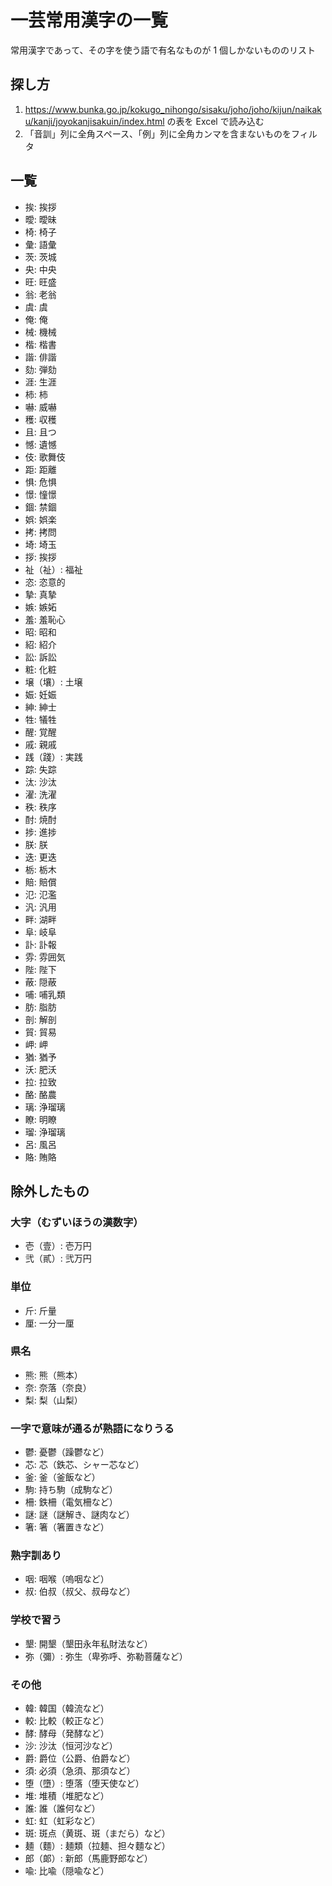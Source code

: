# 一芸常用漢字の一覧

常用漢字であって、その字を使う語で有名なものが 1 個しかないもののリスト

## 探し方

1. <https://www.bunka.go.jp/kokugo_nihongo/sisaku/joho/joho/kijun/naikaku/kanji/joyokanjisakuin/index.html> の表を Excel で読み込む
2. 「音訓」列に全角スペース、「例」列に全角カンマを含まないものをフィルタ

## 一覧

- 挨: 挨拶
- 曖: 曖昧
- 椅: 椅子
- 彙: 語彙
- 茨: 茨城
- 央: 中央
- 旺: 旺盛
- 翁: 老翁
- 虞: 虞
- 俺: 俺
- 械: 機械
- 楷: 楷書
- 諧: 俳諧
- 劾: 弾劾
- 涯: 生涯
- 柿: 柿
- 嚇: 威嚇
- 穫: 収穫
- 且: 且つ
- 憾: 遺憾
- 伎: 歌舞伎
- 距: 距離
- 惧: 危惧
- 憬: 憧憬
- 錮: 禁錮
- 娯: 娯楽
- 拷: 拷問
- 埼: 埼玉
- 拶: 挨拶
- 祉（祉）: 福祉
- 恣: 恣意的
- 摯: 真摯
- 嫉: 嫉妬
- 羞: 羞恥心
- 昭: 昭和
- 紹: 紹介
- 訟: 訴訟
- 粧: 化粧
- 壌（壤）: 土壌
- 娠: 妊娠
- 紳: 紳士
- 牲: 犠牲
- 醒: 覚醒
- 戚: 親戚
- 践（踐）: 実践
- 踪: 失踪
- 汰: 沙汰
- 濯: 洗濯
- 秩: 秩序
- 酎: 焼酎
- 捗: 進捗
- 朕: 朕
- 迭: 更迭
- 栃: 栃木
- 賠: 賠償
- 氾: 氾濫
- 汎: 汎用
- 畔: 湖畔
- 阜: 岐阜
- 訃: 訃報
- 雰: 雰囲気
- 陛: 陛下
- 蔽: 隠蔽
- 哺: 哺乳類
- 肪: 脂肪
- 剖: 解剖
- 貿: 貿易
- 岬: 岬
- 猶: 猶予
- 沃: 肥沃
- 拉: 拉致
- 酪: 酪農
- 璃: 浄瑠璃
- 瞭: 明瞭
- 瑠: 浄瑠璃
- 呂: 風呂
- 賂: 賄賂


## 除外したもの

### 大字（むずいほうの漢数字）

- 壱（壹）: 壱万円
- 弐（貳）: 弐万円

### 単位

- 斤: 斤量
- 厘: 一分一厘

### 県名

- 熊: 熊（熊本）
- 奈: 奈落（奈良）
- 梨: 梨（山梨）

### 一字で意味が通るが熟語になりうる

- 鬱: 憂鬱（躁鬱など）
- 芯: 芯（鉄芯、シャー芯など）
- 釜: 釜（釜飯など）
- 駒: 持ち駒（成駒など）
- 柵: 鉄柵（電気柵など）
- 謎: 謎（謎解き、謎肉など）
- 箸: 箸（箸置きなど）

### 熟字訓あり

- 咽: 咽喉（嗚咽など）
- 叔: 伯叔（叔父、叔母など）

### 学校で習う

- 墾: 開墾（墾田永年私財法など）
- 弥（彌）: 弥生（卑弥呼、弥勒菩薩など）

### その他

- 韓: 韓国（韓流など）
- 較: 比較（較正など）
- 酵: 酵母（発酵など）
- 沙: 沙汰（恒河沙など）
- 爵: 爵位（公爵、伯爵など）
- 須: 必須（急須、那須など）
- 堕（墮）: 堕落（堕天使など）
- 堆: 堆積（堆肥など）
- 誰: 誰（誰何など）
- 虹: 虹（虹彩など）
- 斑: 斑点（黄斑、斑（まだら）など）
- 麺（麵）: 麺類（拉麺、担々麵など）
- 郎（郞）: 新郎（馬鹿野郎など）
- 喩: 比喩（隠喩など）
